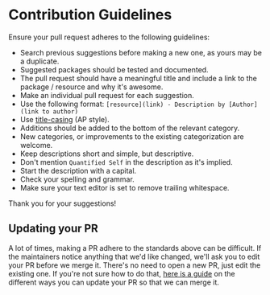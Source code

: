# Contribution Guidelines

Ensure your pull request adheres to the following guidelines:

- Search previous suggestions before making a new one, as yours may be a duplicate.
- Suggested packages should be tested and documented.
- The pull request should have a meaningful title and include a link to the package / resource and why it's awesome.
- Make an individual pull request for each suggestion.
- Use the following format: `[resource](link) - Description by [Author](link to author)`
- Use [title-casing](http://titlecapitalization.com) (AP style).
- Additions should be added to the bottom of the relevant category.
- New categories, or improvements to the existing categorization are welcome.
- Keep descriptions short and simple, but descriptive.
- Don't mention `Quantified Self` in the description as it's implied.
- Start the description with a capital.
- Check your spelling and grammar.
- Make sure your text editor is set to remove trailing whitespace.

Thank you for your suggestions!

## Updating your PR

A lot of times, making a PR adhere to the standards above can be difficult.
If the maintainers notice anything that we'd like changed, we'll ask you to
edit your PR before we merge it. There's no need to open a new PR, just edit
the existing one. If you're not sure how to do that,
[here is a guide](https://github.com/RichardLitt/knowledge/blob/master/github/amending-a-commit-guide.md)
on the different ways you can update your PR so that we can merge it.